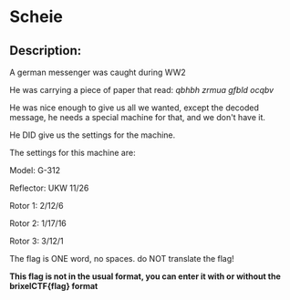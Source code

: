 
# Scheie
## Description:
<p>A german messenger was caught during WW2<p>
<p>He was carrying a piece of paper that read: <i>qbhbh zrmua gfbld ocqbv</i></p>
<p>He was nice enough to give us all we wanted, except the decoded message, he needs a special machine for that, and we don't have it.</p>
<p>He DID give us the settings for the machine.</p>
<p>The settings for this machine are:</p>
<p>Model: G-312</p>
<p>Reflector: UKW 11/26</p>
<p>Rotor 1: 2/12/6</p>
<p>Rotor 2: 1/17/16</p>
<p>Rotor 3: 3/12/1</p>
<p>The flag is ONE word, no spaces. do NOT translate the flag!</p>
<p><b>This flag is not in the usual format, you can enter it with or without the brixelCTF{flag} format</b></p>


